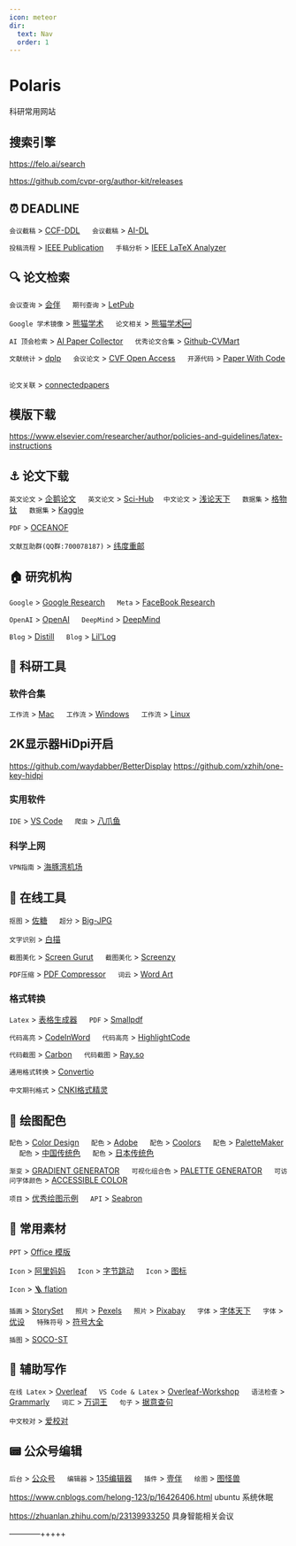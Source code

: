 ```yaml
---
icon: meteor
dir:
  text: Nav
  order: 1
---
```


# Polaris

科研常用网站

## 搜索引擎
https://felo.ai/search

https://github.com/cvpr-org/author-kit/releases

## ⏰ DEADLINE

`会议截稿` > [CCF-DDL](https://ccfddl.github.io/) &emsp;
`会议截稿` > [AI-DL](https://aideadlin.es/?sub=ML,CV,CG,NLP,RO,SP,DM,AP,KR,HCI) &emsp;

`投稿流程` > [IEEE Publication](https://www.computer.org/publications/author-resources) &emsp;
`手稿分析` > [IEEE LaTeX Analyzer](https://latexqc.ieee.org/) &emsp;


## 🔍 论文检索

`会议查询` > [会伴](https://www.myhuiban.com/) &emsp;
`期刊查询` > [LetPub](http://www.letpub.com.cn/index.php?page=journalapp) &emsp;

`Google 学术镜像` > [熊猫学术](https://sc.panda321.com/) &emsp;
`论文相关` > [熊猫学术🆕](https://panda985.com/)

`AI 顶会检索` > [AI Paper Collector](https://ai-paper-collector.vercel.app/) &emsp;
`优秀论文合集` > [Github-CVMart](https://github.com/extreme-assistant/) &emsp;

`文献统计` > [dplp](https://dblp.org/) &emsp;
`会议论文` > [CVF Open Access](https://openaccess.thecvf.com/menu) &emsp;
`开源代码` > [Paper With Code](https://paperswithcode.com) &emsp;

`论文关联` > [connectedpapers](https://www.connectedpapers.com/) &emsp;

## 模版下载
https://www.elsevier.com/researcher/author/policies-and-guidelines/latex-instructions

## ⚓️ 论文下载

`英文论文` > [企鹅论文](https://doi.qqsci.com) &emsp;
`英文论文` > [Sci-Hub](https://sci-hub.shop/)&emsp;
`中文论文` > [浅论天下](http://xiazai.lunwenfw.com) &emsp;
`数据集` > [格物钛](https://www.graviti.cn) &emsp;
`数据集` > [Kaggle](https://www.kaggle.com/) &emsp;

`PDF` > [OCEANOF](https://oceanofpdf.com) &emsp;

`文献互助群(QQ群:700078187)` > [纬度重邮](http://spis.hnlat.com/) &emsp;

## 🏠 研究机构

`Google` > [Google Research](https://ai.googleblog.com/) &emsp;
`Meta` > [FaceBook Research](https://research.facebook.com/research-areas/machine-learning/) &emsp;

`OpenAI` > [OpenAI](https://openai.com/) &emsp;
`DeepMind` > [DeepMind](https://www.deepmind.com/) &emsp;

`Blog` > [Distill](https://distill.pub/) &emsp;
`Blog` > [Lil'Log](https://lilianweng.github.io/) &emsp;

## 🔨 科研工具

### 软件合集

`工作流` > [Mac](https://github.com/Louiszhai/tool/blob/master/README.md) &emsp;
`工作流` > [Windows](https://github.com/Awesome-Windows/Awesome/blob/master/README-cn.md) &emsp;
`工作流` > [Linux](https://github.com/luong-komorebi/Awesome-Linux-Software/blob/master/README_zh-CN.md) &emsp;

## 2K显示器HiDpi开启

<https://github.com/waydabber/BetterDisplay>
<https://github.com/xzhih/one-key-hidpi>

### 实用软件

`IDE` > [VS Code](https://code.visualstudio.com/) &emsp;
`爬虫` > [八爪鱼](https://www.bazhuayu.com/) &emsp;

### 科学上网

`VPN指南` > [海豚湾机场](https://help.hitun.io/zh/) &emsp;

## 🔧 在线工具

`抠图` > [佐糖](https://picwish.cn/) &emsp;
`超分` > [Big-JPG](https://bigjpg.com) &emsp;

`文字识别` > [白描](https://web.baimiaoapp.com) &emsp;

`截图美化` > [Screen Gurut](https://screen.guru/) &emsp;
`截图美化` > [Screenzy](https://screenzy.io/) &emsp;

`PDF压缩` > [PDF Compressor](https://pdfcompressor.com/zh/) &emsp;
`词云` > [Word Art](https://wordart.com/) &emsp;

### 格式转换

`Latex` > [表格生成器](https://tableconvert.com/zh-CN/latex-generator) &emsp;
`PDF` > [Smallpdf](https://smallpdf.com/cn) &emsp;

`代码高亮` > [CodeInWord](http://www.codeinword.com/#) &emsp;
`代码高亮` > [HighlightCode](https://highlightcode.com) &emsp;

`代码截图` > [Carbon](https://carbon.now.sh/) &emsp;
`代码截图` > [Ray.so](https://ray.so/) &emsp;

`通用格式转换` > [Convertio](https://convertio.co/zh/) &emsp;

`中文期刊格式` > [CNKI格式精灵](https://author.cnki.net/#/index) &emsp;

## 🌈 绘图配色

`配色` > [Color Design](https://colordesigner.io/) &emsp;
`配色` > [Adobe](https://color.adobe.com/zh/create) &emsp;
`配色` > [Coolors](https://coolors.co/) &emsp;
`配色` > [PaletteMaker](https://palettemaker.com/) &emsp;
`配色` > [中国传统色](http://zhongguose.com/) &emsp;
`配色` > [日本传统色](https://nipponcolors.com/) &emsp;

`渐变` > [GRADIENT GENERATOR](https://www.learnui.design/tools/gradient-generator.html) &emsp;
`可视化组合色` > [PALETTE GENERATOR](https://www.learnui.design/tools/data-color-picker.html) &emsp;
`可访问字体颜色` > [ACCESSIBLE COLOR](https://www.learnui.design/tools/accessible-color-generator.html) &emsp;

`项目` > [优秀绘图示例](https://www.heywhale.com/mw/project/5f4b3f146476cf0036f7e51e) &emsp;
`API` > [Seabron](https://seaborn.pydata.org/examples/index.html) &emsp;

## 🧱 常用素材

`PPT` > [Office 模版](https://www.officeplus.cn/) &emsp;

`Icon` > [阿里妈妈](https://www.iconfont.cn/) &emsp;
`Icon` > [字节跳动](https://iconpark.oceanengine.com/home) &emsp;
`Icon` > [图标](https://www.mingcute.com/) &emsp;

`Icon` > [🪜 flation](https://www.flaticon.com/)&emsp;

`插画` > [StorySet](https://storyset.com/) &emsp;
`照片` > [Pexels](https://www.pexels.com/zh-cn/) &emsp;
`照片` > [Pixabay](https://pixabay.com/) &emsp;
`字体` > [字体天下](https://www.fonts.net.cn) &emsp;
`字体` > [优设](https://uiiiuiii.com/tool/typeface) &emsp;
`特殊符号` > [符号大全](http://www.fhdq.net/) &emsp;

`插图` > [SOCO-ST](https://soco-st.com/) &emsp;

## 📜 辅助写作

`在线 Latex` > [Overleaf](https://www.overleaf.com/) &emsp;
`VS Code & Latex` > [Overleaf-Workshop](https://github.com/iamhyc/Overleaf-Workshop) &emsp;
`语法检查` > [Grammarly](https://www.grammarly.com/) &emsp;
`词汇` > [万词王](https://wantwords.net/) &emsp;
`句子` > [据意查句](https://wantquotes.net/) &emsp;

`中文校对` > [爱校对](https://www.ijiaodui.com/home) &emsp;

## 📟 公众号编辑

`后台` > [公众号](https://mp.weixin.qq.com/) &emsp;
`编辑器` > [135编辑器](https://www.135editor.com/beautify_editor.html) &emsp;
`插件` > [壹伴](https://yiban.io/) &emsp;
`绘图` > [图怪兽](https://818ps.com/)&emsp;


https://www.cnblogs.com/helong-123/p/16426406.html ubuntu 系统休眠


https://zhuanlan.zhihu.com/p/23139933250 具身智能相关会议



————+++++